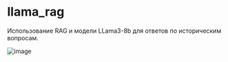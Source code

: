 # llama_rag
Использование RAG и модели LLama3-8b для ответов по историческим вопросам.

![image](https://github.com/user-attachments/assets/27a4c1e4-d5e1-4ac7-8644-35a9d293da25)
